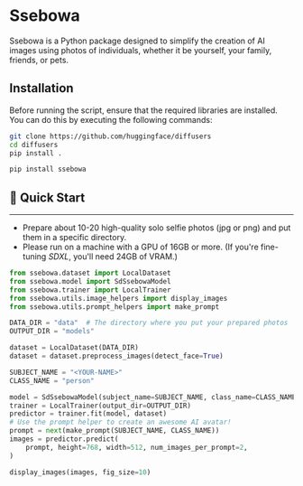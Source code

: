 # Ssebowa

Ssebowa is a Python package designed to simplify the creation of AI images using photos of individuals, whether it be yourself, your family, friends, or pets.

## Installation

Before running the script, ensure that the required libraries are installed. You can do this by executing the following commands:

```bash
git clone https://github.com/huggingface/diffusers
cd diffusers
pip install .

pip install ssebowa
````
 ## 🚀 Quick Start
- - -
* Prepare about 10-20 high-quality solo selfie photos (jpg or png) and put them in a specific directory.
* Please run on a machine with a GPU of 16GB or more. (If you're fine-tuning *SDXL*, you'll need 24GB of VRAM.)
```python
from ssebowa.dataset import LocalDataset
from ssebowa.model import SdSsebowaModel
from ssebowa.trainer import LocalTrainer
from ssebowa.utils.image_helpers import display_images
from ssebowa.utils.prompt_helpers import make_prompt

DATA_DIR = "data"  # The directory where you put your prepared photos
OUTPUT_DIR = "models"  

dataset = LocalDataset(DATA_DIR)
dataset = dataset.preprocess_images(detect_face=True)

SUBJECT_NAME = "<YOUR-NAME>"  
CLASS_NAME = "person"

model = SdSsebowaModel(subject_name=SUBJECT_NAME, class_name=CLASS_NAME)
trainer = LocalTrainer(output_dir=OUTPUT_DIR)
predictor = trainer.fit(model, dataset)
# Use the prompt helper to create an awesome AI avatar!
prompt = next(make_prompt(SUBJECT_NAME, CLASS_NAME))
images = predictor.predict(
    prompt, height=768, width=512, num_images_per_prompt=2,
)

display_images(images, fig_size=10)

```